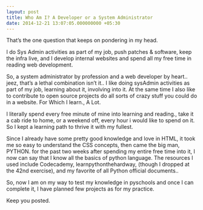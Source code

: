 ```yaml
---
layout: post
title: Who Am I? A Developer or a System Administrator
date: 2014-12-21 13:07:05.000000000 +05:30
---
```

That’s the one question that keeps on pondering in my head.

I do Sys Admin activities as part of my job, push patches & software, keep the infra live, and I develop internal websites and spend all my free time in reading web development.

So, a system administrator by profession and a web developer by heart.. jeez, that’s a lethal combination isn’t it.. I like doing sysAdmin activities as part of my job, learning about it, involving into it. At the same time I also like to contribute to open source projects do all sorts of crazy stuff you could do in a website. For Which I learn., A Lot.

I literally spend every free minute of mine into learning and reading., take it a cab ride to home, or a weekend off, every hour i would like to spend on it. So I kept a learning path to thrive it with my fullest.

Since I already have some pretty good knowledge and love in HTML, it took me so easy to understand the CSS concepts, then came the big man, PYTHON. for the past two weeks after spending my entire free time into it, I now can say that I know all the basics of python language. The resources I used include Codecademy, learnpythonthehardway, (though I dropped at the 42nd exercise), and my favorite of all Python official documents..

So, now I am on my way to test my knowledge in pyschools and once I can complete it, I have planned few projects as for my practice.

Keep you posted.
